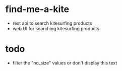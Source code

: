 # find-me-a-kite
* rest api to search kitesurfing products
* web UI for searching kitesurfing products

# todo
* filter the "no_size" values or don't display this text


